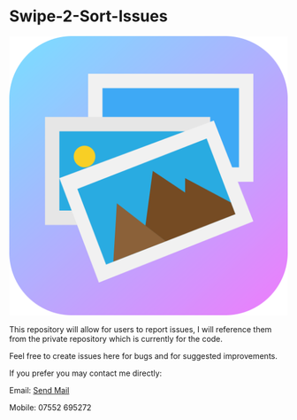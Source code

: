 # Swipe-2-Sort-Issues

![Swuoe 2 Sort](/ic_launcher_web.png)


This repository will allow for users to report issues, I will reference them from the private repository which is currently for the code.

Feel free to create issues here for bugs and for suggested improvements.

If you prefer you may contact me directly:
<p>
Email: <a href="mailto:swipe2sort@iftekhar.co.uk?Subject=Swipe2Sort" target="_top">Send Mail</a>
</p>

Mobile: 07552 695272
